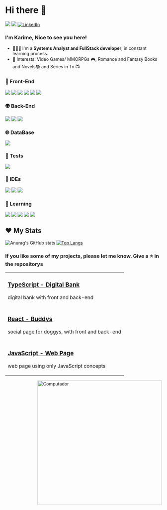 # Hi there 👋

<a href="mailto:linhares.karime@gmail.com" target="_blank" alt="Gmail">
<img src="https://img.shields.io/badge/Gmail-D14836?style=for-the-badge&logo=gmail&logoColor=white"/></a>
<a href="mailto:karime_muniz@hotmail.com" target="_blank" alt="hotmail">
<img src="https://img.shields.io/badge/Microsoft_Outlook-0078D4?style=for-the-badge&logo=microsoft-outlook&logoColor=white"/></a>
<a href="https://www.linkedin.com/in/karimelinhares" target="_blank"><img src="https://img.shields.io/badge/LinkedIn-0077B5?style=for-the-badge&logo=linkedin&logoColor=white" target="_blank" alt="LinkedIn"></a>


### I'm Karime, Nice to see you here!

- 👩🏻‍💻 I'm a <strong>Systems Analyst and FullStack developer</strong>, in constant learning process.
- 📌 Interests: Video Games/ MMORPGs 🎮, Romance and Fantasy Books and Novels📚 and Series in Tv 📺 

### 🦄 Front-End

<div style="display: inline_block">
<img src="https://img.shields.io/badge/HTML5-E34F26?style=for-the-badge&logo=html5&logoColor=white"/>
<img src="https://img.shields.io/badge/CSS3-1572B6?style=for-the-badge&logo=css3&logoColor=white"/>
<img src="https://img.shields.io/badge/JavaScript-F7DF1E?style=for-the-badge&logo=javascript&logoColor=black"/>
<img src="https://img.shields.io/badge/Angular-DD0031?style=for-the-badge&logo=angular&logoColor=white"/>
<img src="https://img.shields.io/badge/React-20232A?style=for-the-badge&logo=react&logoColor=61DAFB"/>
<img src="https://img.shields.io/badge/React_Native-20232A?style=for-the-badge&logo=react&logoColor=61DAFB"/>   
</div>

### 👽 Back-End
<div style="display: inline_block">
<img src="https://img.shields.io/badge/TypeScript-007ACC?style=for-the-badge&logo=typescript&logoColor=white"/>
<img src="https://img.shields.io/badge/C%23-239120?style=for-the-badge&logo=c-sharp&logoColor=white"/>
<img src="https://img.shields.io/badge/Node.js-43853D?style=for-the-badge&logo=node.js&logoColor=white"/>
</div>

### 🌐 DataBase
<div style="display: inline_block">
<img src="https://img.shields.io/badge/MySQL-005C84?style=for-the-badge&logo=mysql&logoColor=white"/>
</div>

### 👾 Tests
<div style="display: inline_block">
<img src="https://img.shields.io/badge/Jest-323330?style=for-the-badge&logo=Jest&logoColor=white"/>
</div>

### 🤖 IDEs
<div style="display: inline_block">
<img src="https://img.shields.io/badge/Visual_Studio_Code-0078D4?style=for-the-badge&logo=visual%20studio%20code&logoColor=white"/>
<img src="https://img.shields.io/badge/IntelliJ_IDEA-000000.svg?style=for-the-badge&logo=intellij-idea&logoColor=white"/>
<img src="https://img.shields.io/badge/Eclipse-2C2255?style=for-the-badge&logo=eclipse&logoColor=white"/>
</div>

### 🐣 Learning
<div style="display: inline_block">
<img src="https://img.shields.io/badge/Java-ED8B00?style=for-the-badge&logo=openjdk&logoColor=white"/>
<img src="https://img.shields.io/badge/MongoDB-4EA94B?style=for-the-badge&logo=mongodb&logoColor=white"/>
<img src="https://img.shields.io/badge/.NET-5C2D91?style=for-the-badge&logo=.net&logoColor=white"/>
<img src="https://img.shields.io/badge/Spring-6DB33F?style=for-the-badge&logo=spring&logoColor=white"/>
<img src="https://img.shields.io/badge/PostgreSQL-316192?style=for-the-badge&logo=postgresql&logoColor=white"/>
</div>

## ❤ My Stats

![Anurag's GitHub stats](https://github-readme-stats-git-masterrstaa-rickstaa.vercel.app/api?username=KarimeLinhares&show_icons=true&include_all_commits=true&count_private=true&line_height=24&bg_color=020114&title_color=7520FF&text_color=FFF&border_radius=3&border_color=181832&icon_color=7520FF&theme=jolly)
[![Top Langs](https://github-readme-stats.vercel.app/api/top-langs/?username=KarimeLinhares&line_height=24&langs_count=8&card_width=300&layout=compact&title_color=7520FF&bg_color=020114&text_color=8B8B8B&border_radius=3&border_color=181832)
](https://github.com/anuraghazra/github-readme-stats)


### If you like some of my projects, please let me know. Give a ⭐ in the repositorys


<table>
	<tbody>
    <tr>
        <td>
            <a href="https://github.com/KarimeLinhares/TypeScriptBank---desafio03" target="blank"><h3>TypeScript - Digital Bank</h3></a>
            <p>digital bank with front and back-end</p>
        </td>
    </tr>
    <tr>
        <td>
            <a href="https://github.com/KarimeLinhares/Buddys" target="blank"><h3>React - Buddys</h3></a>
            <p>social page for doggys, with front and back-end</p>
        </td>
    </tr>
    <tr>
        <td>
            <a href="https://github.com/KarimeLinhares/Animais-Fantasticos" target="blank"><h3>JavaScript - Web Page</h3></a>
            <p>web page using only JavaScript concepts</p>
        </td>
    </tr>
    </tbody>
</table>
<img src="https://raw.githubusercontent.com/MicaelliMedeiros/micaellimedeiros/master/image/computer-illustration.png" min-width="400px" max-width="400px" width="400px" align="right" alt="Computador">

            
 

